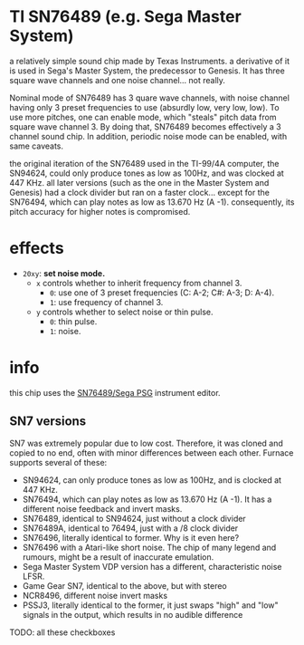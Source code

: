 # TI SN76489 (e.g. Sega Master System)

a relatively simple sound chip made by Texas Instruments. a derivative of it is used in Sega's Master System, the predecessor to Genesis. It has three square wave channels and one noise channel... not really.

Nominal mode of SN76489 has 3 quare wave channels, with noise channel having only 3 preset frequencies to use (absurdly low, very low, low). To use more pitches, one can enable mode, which "steals" pitch data from square wave channel 3. By doing that, SN76489 becomes effectively a 3 channel sound chip. In addition, periodic noise mode can be enabled, with same caveats.

the original iteration of the SN76489 used in the TI-99/4A computer, the SN94624, could only produce tones as low as 100Hz, and was clocked at 447 KHz. all later versions (such as the one in the Master System and Genesis) had a clock divider but ran on a faster clock... except for the SN76494, which can play notes as low as 13.670 Hz (A -1). consequently, its pitch accuracy for higher notes is compromised.

# effects

- `20xy`: **set noise mode.**
  - `x` controls whether to inherit frequency from channel 3.
    - `0`: use one of 3 preset frequencies (C: A-2; C#: A-3; D: A-4).
    - `1`: use frequency of channel 3.
  - `y` controls whether to select noise or thin pulse.
    - `0`: thin pulse.
    - `1`: noise.


# info

this chip uses the [SN76489/Sega PSG](../4-instrument/psg.md) instrument editor.


## SN7 versions
SN7 was extremely popular due to low cost. Therefore, it was cloned and copied to no end, often with minor differences between each other. Furnace supports several of these:
- SN94624, can only produce tones as low as 100Hz, and is clocked at 447 KHz.
- SN76494, which can play notes as low as 13.670 Hz (A -1). It has a different noise feedback and invert masks.
- SN76489, identical to SN94624, just without a clock divider
- SN76489A, identical to 76494, just with a /8 clock divider
- SN76496, literally identical to former. Why is it even here?
- SN76496 with a Atari-like short noise. The chip of many legend and rumours, might be a result of inaccurate emulation.
- Sega Master System VDP version has a different, characteristic noise LFSR.
- Game Gear SN7, identical to the above, but with stereo
- NCR8496, different noise invert masks
- PSSJ3, literally identical to the former, it just swaps "high" and "low" signals in the output, which results in no audible difference

TODO: all these checkboxes
